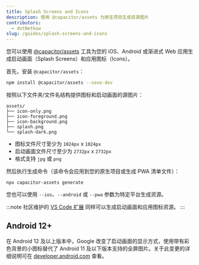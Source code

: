 ```yaml
---
title: Splash Screens and Icons
description: 使用 @capacitor/assets 为原生项目生成资源图片
contributors:
  - dotNetkow
slug: /guides/splash-screens-and-icons
---
```


您可以使用 [@capacitor/assets](https://github.com/ionic-team/capacitor-assets) 工具为您的 iOS、Android 或渐进式 Web 应用生成启动画面（Splash Screens）和应用图标（Icons）。

首先，安装 `@capacitor/assets`：

```bash
npm install @capacitor/assets --save-dev
```

按照以下文件夹/文件名结构提供图标和启动画面的源图片：
```
assets/
├── icon-only.png
├── icon-foreground.png
├── icon-background.png
├── splash.png
└── splash-dark.png
```
- 图标文件尺寸至少为 `1024px` x `1024px`
- 启动画面文件尺寸至少为 `2732px` x `2732px`
- 格式支持 `jpg` 或 `png`

然后执行生成命令（该命令会应用到您的原生项目或生成 PWA 清单文件）：
```shell
npx capacitor-assets generate
```

您也可以使用 `--ios`、`--android` 或 `--pwa` 参数为特定平台生成资源。

:::note
社区维护的 [VS Code 扩展](../getting-started/vscode-extension.mdx) 同样可以生成启动画面和应用图标资源。
:::

## Android 12+
在 Android 12 及以上版本中，Google 改变了启动画面的显示方式，使用带有彩色背景的小图标替代了 Android 11 及以下版本支持的全屏图片。关于此变更的详细说明可在 [developer.android.com](https://developer.android.com/develop/ui/views/launch/splash-screen) 查看。